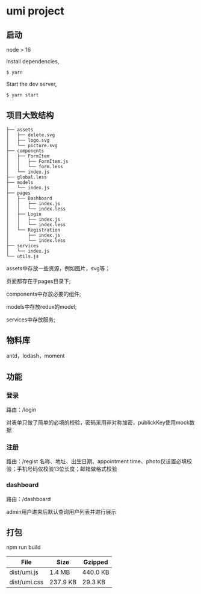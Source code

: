 # umi project

## 启动

node > 16

Install dependencies,

```bash
$ yarn
```

Start the dev server,

```bash
$ yarn start
```

## 项目大致结构


```
├── assets
│   ├── delete.svg
│   ├── logo.svg
│   └── picture.svg
├── components
│   ├── FormItem
│   │   ├── FormItem.js
│   │   └── form.less
│   └── index.js
├── global.less
├── models
│   └── index.js
├── pages
│   ├── Dashboard
│   │   ├── index.js
│   │   └── index.less
│   ├── Login
│   │   ├── index.js
│   │   └── index.less
│   └── Registration
│       ├── index.js
│       └── index.less
├── services
│   └── index.js
└── utils.js
```

assets中存放一些资源，例如图片，svg等；

页面都存在于pages目录下;

components中存放必要的组件;

models中存放redux的model;

services中存放服务;


## 物料库
antd，lodash，moment


## 功能

### 登录

路由：/login

对表单只做了简单的必填的校验，密码采用非对称加密，publickKey使用mock数据


### 注册

路由：/regist
名称、地址、出生日期、appointment time、photo仅设置必填校验；手机号码仅校验13位长度；邮箱做格式校验

### dashboard

路由：/dashboard

admin用户进来后默认查询用户列表并进行展示

## 打包

npm run build

| File        | Size   | Gzipped  |
| ----------- | ------ | -------- |
| dist/umi.js | 1.4 MB | 440.0 KB |
|dist/umi.css  |    237.9 KB        |            29.3 KB|